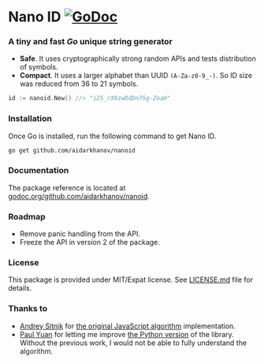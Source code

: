 # Nano ID [![GoDoc](https://godoc.org/github.com/aidarkhanov/nanoid?status.svg)](https://godoc.org/github.com/aidarkhanov/nanoid)

### A tiny and fast _Go_ unique string generator

* __Safe__. It uses cryptographically strong random APIs and tests distribution of symbols.
* __Compact__. It uses a larger alphabet than UUID `(A-Za-z0-9_-)`. So ID size was reduced from 36 to 21 symbols.

```go
id := nanoid.New() //> "i25_rX9zwDdDn7Sg-ZoaH"
```

### Installation

Once Go is installed, run the following command to get Nano ID.

```sh
go get github.com/aidarkhanov/nanoid
```

### Documentation

The package reference is located at [godoc.org/github.com/aidarkhanov/nanoid](https://godoc.org/github.com/aidarkhanov/nanoid).

### Roadmap

* Remove panic handling from the API.
* Freeze the API in version 2 of the package.

### License

This package is provided under MIT/Expat license. See [LICENSE.md](https://raw.githubusercontent.com/aidarkhanov/nanoid/master/LICENSE) file for details.

### Thanks to

* [Andrey Sitnik](https://github.com/ai) for [the original JavaScript algorithm](https://github.com/ai/nanoid) implementation.
* [Paul Yuan](https://github.com/puyuan) for letting me improve [the Python version](https://github.com/puyuan/py-nanoid) of the library. Without the previous work, I would not be able to fully understand the algorithm.
